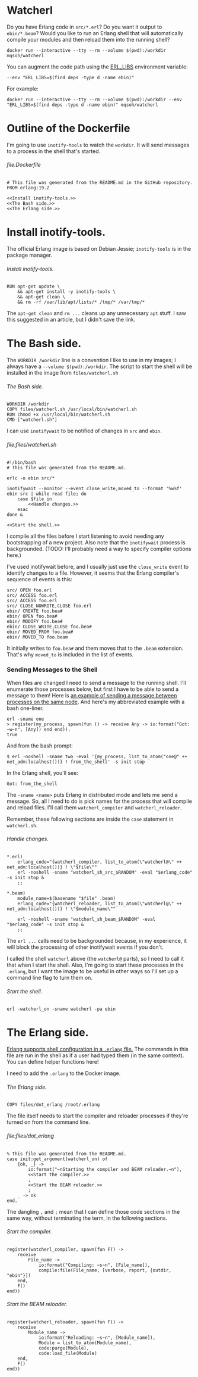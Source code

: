 # Watcherl

Do you have Erlang code in `src/*.erl`? Do you want it output to `ebin/*.beam`?
Would you like to run an Erlang shell that will automatically compile your
modules and then reload them into the running shell?

    docker run --interactive --tty --rm --volume $(pwd):/workdir mqsoh/watcherl

You can augment the code path using the [ERL_LIBS][] environment variable:

    --env "ERL_LIBS=$(find deps -type d -name ebin)"

For example:

    docker run --interactive --tty --rm --volume $(pwd):/workdir --env "ERL_LIBS=$(find deps -type d -name ebin)" mqsoh/watcherl



# Outline of the Dockerfile

I'm going to use `inotify-tools` to watch the `workdir`. It will send messages
to a process in the shell that's started.


###### file:Dockerfile
    # This file was generated from the README.md in the GitHub repository.
    FROM erlang:19.2

    <<Install inotify-tools.>>
    <<The Bash side.>>
    <<The Erlang side.>>



# Install inotify-tools.

The official Erlang image is based on Debian Jessie; `inotify-tools` is in the
package manager.

###### Install inotify-tools.
    RUN apt-get update \
        && apt-get install -y inotify-tools \
        && apt-get clean \
        && rm -rf /var/lib/apt/lists/* /tmp/* /var/tmp/*

The `apt-get clean` and `rm ...` cleans up any unnecessary `apt` stuff. I saw
this suggested in an article, but I didn't save the link.



# The Bash side.

The `WORKDIR /workdir` line is a convention I like to use in my images; I
always have a `--volume $(pwd):/workdir`. The script to start the shell will be
installed in the image from `files/watcherl.sh`

###### The Bash side.
    WORKDIR /workdir
    COPY files/watcherl.sh /usr/local/bin/watcherl.sh
    RUN chmod +x /usr/local/bin/watcherl.sh
    CMD ["watcherl.sh"]

I can use `inotifywait` to be notified of changes in `src` and `ebin`.

###### file:files/watcherl.sh
    #!/bin/bash
    # This file was generated from the README.md.

    erlc -o ebin src/*

    inotifywait --monitor --event close_write,moved_to --format '%w%f' ebin src | while read file; do
        case $file in
            <<Handle changes.>>
        esac
    done &

    <<Start the shell.>>

I compile all the files before I start listening to avoid needing any
bootstrapping of a new project. Also note that the `inotifywait` process is
backgrounded. (TODO: I'll probably need a way to specify compiler options
here.)

I've used inotifywait before, and I usually just use the `close_write` event to
identify changes to a file. However, it seems that the Erlang compiler's
sequence of events is this:

    src/ OPEN foo.erl
    src/ ACCESS foo.erl
    src/ ACCESS foo.erl
    src/ CLOSE_NOWRITE,CLOSE foo.erl
    ebin/ CREATE foo.bea#
    ebin/ OPEN foo.bea#
    ebin/ MODIFY foo.bea#
    ebin/ CLOSE_WRITE,CLOSE foo.bea#
    ebin/ MOVED_FROM foo.bea#
    ebin/ MOVED_TO foo.beam

It initially writes to `foo.bea#` and them moves that to the `.beam` extension.
That's why `moved_to` is included in the list of events.

### Sending Messages to the Shell

When files are changed I need to send a message to the running shell. I'll
enumerate those processes below, but first I have to be able to send a message
to them! Here is [an example of sending a message between processes on the same
node][].  And here's my abbreviated example with a bash one-liner.

    erl -sname one
    > register(my_process, spawn(fun () -> receive Any -> io:format("Got: ~w~n", [Any]) end end)).
    true

And from the bash prompt:

    $ erl -noshell -sname two -eval '{my_process, list_to_atom("one@" ++ net_adm:localhost())} ! from_the_shell' -s init stop

In the Erlang shell, you'll see:

    Got: from_the_shell

The `-sname <name>` puts Erlang in distributed mode and lets me send a message.
So, all I need to do is pick names for the process that will compile and reload
files. I'll call them `watcherl_compiler` and `watcherl_reloader`.

Remember, these following sections are inside the `case` statement in `watcherl.sh`.

###### Handle changes.
    *.erl)
        erlang_code="{watcherl_compiler, list_to_atom(\"watcherl@\" ++ net_adm:localhost())} ! \"$file\""
        erl -noshell -sname "watcherl_sh_src_$RANDOM" -eval "$erlang_code" -s init stop &
        ;;

    *.beam)
        module_name=$(basename "$file" .beam)
        erlang_code="{watcherl_reloader, list_to_atom(\"watcherl@\" ++ net_adm:localhost())} ! \"$module_name\""

        erl -noshell -sname "watcherl_sh_beam_$RANDOM" -eval "$erlang_code" -s init stop &
        ;;

The `erl ...` calls need to be backgrounded because, in my experience, it will
block the processing of other inotifywait events if you don't.

I called the shell `watcherl` above (the `watcherl@` parts), so I need to call
it that when I start the shell. Also, I'm going to start these processes in the
`.erlang`, but I want the image to be useful in other ways so I'll set up a
command line flag to turn them on.

###### Start the shell.
    erl -watcherl_on -sname watcherl -pa ebin



# The Erlang side.

[Erlang supports shell configuration in a `.erlang` file.][] The commands in
this file are run in the shell as if a user had typed them (in the same
context). You can define helper functions here!

I need to add the `.erlang` to the Docker image.

###### The Erlang side.
    COPY files/dot_erlang /root/.erlang

The file itself needs to start the compiler and reloader processes if they're
turned on from the command line.

###### file:files/dot_erlang
    % This file was generated from the README.md.
    case init:get_argument(watcherl_on) of
        {ok, _} ->
            io:format("~nStarting the compiler and BEAM reloader.~n"),
            <<Start the compiler.>>
            ,
            <<Start the BEAM reloader.>>
            ;
        _ -> ok
    end.

The dangling `,` and `;` mean that I can define those code sections in the same
way, without terminating the term, in the following sections.

###### Start the compiler.
    register(watcherl_compiler, spawn(fun F() ->
        receive
            File_name ->
                io:format("Compiling: ~s~n", [File_name]),
                compile:file(File_name, [verbose, report, {outdir, "ebin"}])
        end,
        F()
    end))

###### Start the BEAM reloader.
    register(watcherl_reloader, spawn(fun F() ->
        receive
            Module_name ->
                io:format("Reloading: ~s~n", [Module_name]),
                Module = list_to_atom(Module_name),
                code:purge(Module),
                code:load_file(Module)
        end,
        F()
    end))



[Erlang supports shell configuration in a `.erlang` file.]: http://erlang.org/doc/man/erl.html#id179026
[an example of sending a message between processes on the same node]: http://stackoverflow.com/a/16913797/8710
[ERL_LIBS]: http://erlang.org/doc/man/code.html

